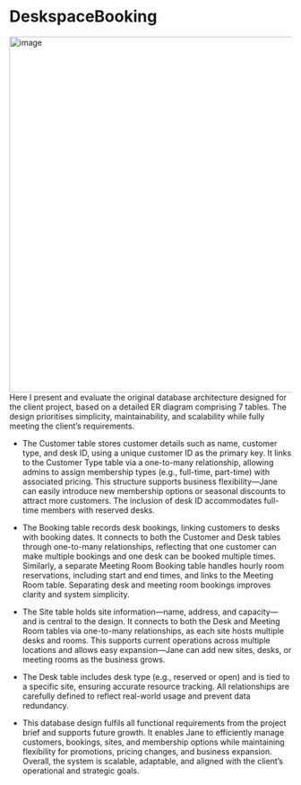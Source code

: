 # DeskspaceBooking
<img width="917" height="634" alt="image" src="https://github.com/user-attachments/assets/49b3d359-c903-4877-9a23-a4066dc12b11" />
Here I present and evaluate the original database architecture designed for the client project, based on a detailed ER diagram comprising 7 tables. The design prioritises simplicity, maintainability, and scalability while fully meeting the client’s requirements.

- The Customer table stores customer details such as name, customer type, and desk ID, using a unique customer ID as the primary key. It links to the Customer Type table via a one-to-many relationship, allowing admins to assign membership types (e.g., full-time, part-time) with associated pricing. This structure supports business flexibility—Jane can easily introduce new membership options or seasonal discounts to attract more customers. The inclusion of desk ID accommodates full-time members with reserved desks.

- The Booking table records desk bookings, linking customers to desks with booking dates. It connects to both the Customer and Desk tables through one-to-many relationships, reflecting that one customer can make multiple bookings and one desk can be booked multiple times. Similarly, a separate Meeting Room Booking table handles hourly room reservations, including start and end times, and links to the Meeting Room table. Separating desk and meeting room bookings improves clarity and system simplicity.

- The Site table holds site information—name, address, and capacity—and is central to the design. It connects to both the Desk and Meeting Room tables via one-to-many relationships, as each site hosts multiple desks and rooms. This supports current operations across multiple locations and allows easy expansion—Jane can add new sites, desks, or meeting rooms as the business grows.

- The Desk table includes desk type (e.g., reserved or open) and is tied to a specific site, ensuring accurate resource tracking. All relationships are carefully defined to reflect real-world usage and prevent data redundancy.

- This database design fulfils all functional requirements from the project brief and supports future growth. It enables Jane to efficiently manage customers, bookings, sites, and membership options while maintaining flexibility for promotions, pricing changes, and business expansion. Overall, the system is scalable, adaptable, and aligned with the client’s operational and strategic goals.
